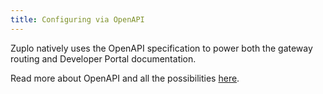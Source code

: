 ```yaml
---
title: Configuring via OpenAPI
---
```


Zuplo natively uses the OpenAPI specification to power both the gateway routing and Developer Portal documentation.

Read more about OpenAPI and all the possibilities [here](https://oai.github.io/Documentation/specification.html).
